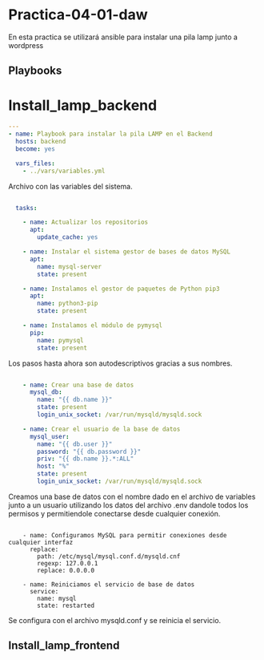 # Practica-04-01-daw

En esta practica se utilizará ansible para instalar una pila lamp junto a wordpress

## Playbooks

# Install_lamp_backend

```yml
---
- name: Playbook para instalar la pila LAMP en el Backend
  hosts: backend
  become: yes

  vars_files:
    - ../vars/variables.yml
```
Archivo con las variables del sistema.
```yml

  tasks:

    - name: Actualizar los repositorios
      apt:
        update_cache: yes

    - name: Instalar el sistema gestor de bases de datos MySQL
      apt:
        name: mysql-server
        state: present

    - name: Instalamos el gestor de paquetes de Python pip3
      apt: 
        name: python3-pip
        state: present

    - name: Instalamos el módulo de pymysql
      pip:
        name: pymysql
        state: present
```
Los pasos hasta ahora son autodescriptivos gracias a sus nombres.
```yml

    - name: Crear una base de datos
      mysql_db:
        name: "{{ db.name }}"
        state: present
        login_unix_socket: /var/run/mysqld/mysqld.sock 

    - name: Crear el usuario de la base de datos
      mysql_user:         
        name: "{{ db.user }}"
        password: "{{ db.password }}"
        priv: "{{ db.name }}.*:ALL"
        host: "%"
        state: present
        login_unix_socket: /var/run/mysqld/mysqld.sock
```
Creamos una base de datos con el nombre dado en el archivo de variables junto a un usuario utilizando los datos del archivo .env dandole todos los permisos y permitiendole conectarse desde cualquier conexión.
```

    - name: Configuramos MySQL para permitir conexiones desde cualquier interfaz
      replace:
        path: /etc/mysql/mysql.conf.d/mysqld.cnf
        regexp: 127.0.0.1
        replace: 0.0.0.0

    - name: Reiniciamos el servicio de base de datos
      service:
        name: mysql
        state: restarted
```
Se configura con el archivo mysqld.conf y se reinicia el servicio.

## Install_lamp_frontend
